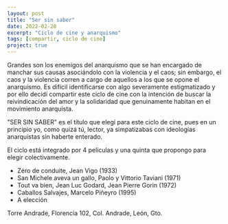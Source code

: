 ```yaml
---
layout: post
title: "Ser sin saber"
date: 2022-02-28
excerpt: "Ciclo de cine y anarquismo"
tags: [compartir, ciclo de cine]
project: true
---
```


Grandes son los enemigos del anarquismo que se han encargado de manchar sus causas asociándolo con la violencia y el caos; sin embargo, el caos y la violencia corren a cargo de aquellos a los que se opone el anarquismo. Es difícil identificarse con algo severamente estigmatizado y por ello decidí compartir este ciclo de cine con la intención de buscar la reivindicación del amor y la solidaridad que genuinamente habitan en el movimiento anarquista.

"SER SIN SABER" es el título que elegí para este ciclo de cine, pues en un principio yo, como quizá tú, lector, ya simpatizabas con ideologías anarquistas sin haberte enterado.

El ciclo está integrado por 4 películas y una quinta que propongo para elegir colectivamente.

- Zéro de conduite, Jean Vigo (1933)    
- San Michele aveva un gallo, Paolo y Vittorio Taviani (1971)
- Tout va bien, Jean Luc Godard, Jean Pierre Gorin (1972)
- Caballos Salvajes, Marcelo Piñeyro (1995)
- A elección

Torre Andrade,
Florencia 102,
Col. Andrade,
León, Gto.